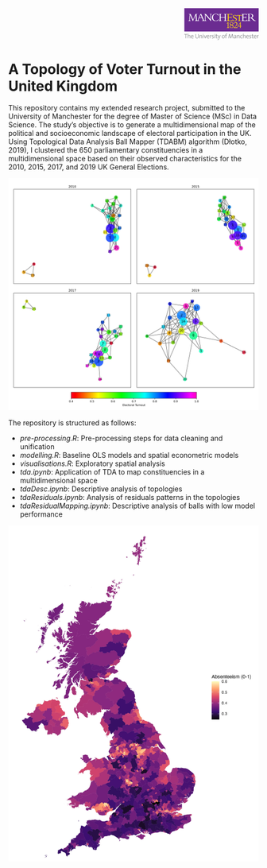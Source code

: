 <div align="right">
  <img src="./figs/logo.png" alt=" " width="150">
</div>

# A Topology of Voter Turnout in the United Kingdom

This repository contains my extended research project, submitted to the University of Manchester for the degree of Master of Science (MSc) in Data Science. The study’s objective is to generate a multidimensional map of the political and socioeconomic landscape of electoral participation in the UK. Using Topological Data Analysis Ball Mapper (TDABM) algorithm (Dłotko, 2019), I clustered the 650 parliamentary constituencies in a multidimensional space based on their observed characteristics for the 2010, 2015, 2017, and 2019 UK General Elections.


![alt text](https://github.com/Alexanderbenit7/turnout-uk/blob/master/figs/full_topologies70_continuous.jpg?raw=true)

The repository is structured as follows:

- _pre-processing.R_: Pre-processing steps for data cleaning and unification
- _modelling.R_: Baseline OLS models and spatial econometric models
- _visualisations.R_: Exploratory spatial analysis
- _tda.ipynb_: Application of TDA to map constituencies in a multidimensional space
- _tdaDesc.ipynb_: Descriptive analysis of topologies
- _tdaResiduals.ipynb_: Analysis of residuals patterns in the topologies
- _tdaResidualMapping.ipynb_: Descriptive analysis of balls with low model performance


<p align="center">
  <img src="https://github.com/Alexanderbenit7/turnout-uk/blob/master/figs/absenteeism_v2_map_contrast.jpeg?raw=true"
       alt="Absenteeism map"
       width="600">
</p>
